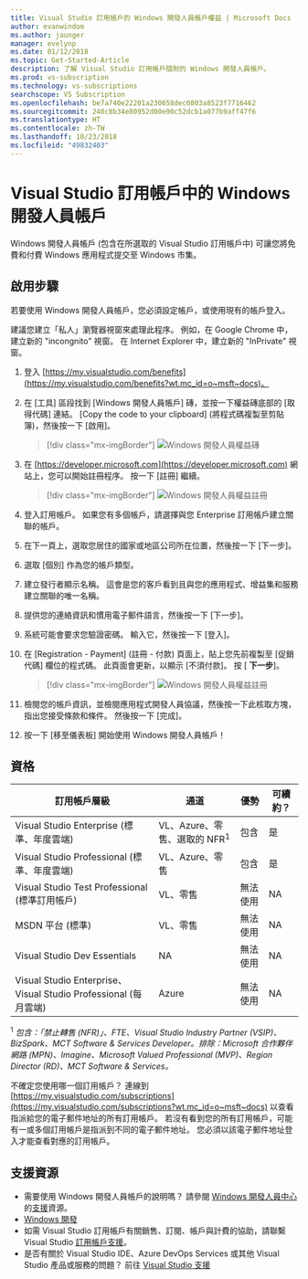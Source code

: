 ```yaml
---
title: Visual Studio 訂用帳戶的 Windows 開發人員帳戶權益 | Microsoft Docs
author: evanwindom
ms.author: jaunger
manager: evelynp
ms.date: 01/12/2018
ms.topic: Get-Started-Article
description: 了解 Visual Studio 訂用帳戶隨附的 Windows 開發人員帳戶。
ms.prod: vs-subscription
ms.technology: vs-subscriptions
searchscope: VS Subscription
ms.openlocfilehash: be7a740e22201a230658dec0803a8523f7716462
ms.sourcegitcommit: 240c8b34e80952d00e90c52dcb1a077b9aff47f6
ms.translationtype: HT
ms.contentlocale: zh-TW
ms.lasthandoff: 10/23/2018
ms.locfileid: "49832403"
---
```

# <a name="windows-developer-account-in-visual-studio-subscriptions"></a>Visual Studio 訂用帳戶中的 Windows 開發人員帳戶

Windows 開發人員帳戶 (包含在所選取的 Visual Studio 訂用帳戶中) 可讓您將免費和付費 Windows 應用程式提交至 Windows 市集。

## <a name="activation-steps"></a>啟用步驟

若要使用 Windows 開發人員帳戶，您必須設定帳戶，或使用現有的帳戶登入。

建議您建立「私人」瀏覽器視窗來處理此程序。  例如，在 Google Chrome 中，建立新的 "incongnito" 視窗。  在 Internet Explorer 中，建立新的 "InPrivate" 視窗。

1. 登入 [https://my.visualstudio.com/benefits](https://my.visualstudio.com/benefits?wt.mc_id=o~msft~docs)。

2. 在 [工具] 區段找到 [Windows 開發人員帳戶] 磚，並按一下權益磚底部的 [取得代碼] 連結。  [Copy the code to your clipboard] (將程式碼複製至剪貼簿)，然後按一下 [啟用]。
   > [!div class="mx-imgBorder"]
   > ![Windows 開發人員權益磚](_img/vs-windows-dev/vs-windows-dev-tile.png)

3. 在 [https://developer.microsoft.com](https://developer.microsoft.com) 網站上，您可以開始註冊程序。  按一下 [註冊] 繼續。
   > [!div class="mx-imgBorder"]
   > ![Windows 開發人員權益註冊](_img/vs-windows-dev/vs-windows-dev-register1-cropped.png)

4. 登入訂用帳戶。  如果您有多個帳戶，請選擇與您 Enterprise 訂用帳戶建立關聯的帳戶。
5. 在下一頁上，選取您居住的國家或地區公司所在位置，然後按一下 [下一步]。
6. 選取 [個別] 作為您的帳戶類型。
7. 建立發行者顯示名稱。  這會是您的客戶看到且與您的應用程式、增益集和服務建立關聯的唯一名稱。
8. 提供您的連絡資訊和慣用電子郵件語言，然後按一下 [下一步]。
9. 系統可能會要求您驗證密碼。  輸入它，然後按一下 [登入]。
10. 在 [Registration - Payment] (註冊 - 付款) 頁面上，貼上您先前複製至 [促銷代碼] 欄位的程式碼。  此頁面會更新，以顯示 [不須付款]。  按 [ **下一步**]。
    > [!div class="mx-imgBorder"]
    > ![Windows 開發人員權益註冊](_img/vs-windows-dev/vs-windows-dev-promo-cropped.png)

11. 檢閱您的帳戶資訊，並檢閱應用程式開發人員協議，然後按一下此核取方塊，指出您接受條款和條件。  然後按一下 [完成]。
12. 按一下 [移至儀表板] 開始使用 Windows 開發人員帳戶！

## <a name="eligibility"></a>資格

| 訂用帳戶層級                                                 |     通道                                            | 優勢                                                          | 可續約？    |
|--------------------------------------------------------------------|---------------------------------------------------------|------------------------------------------------------------------|---------------|
| Visual Studio Enterprise (標準、年度雲端)   | VL、Azure、零售、選取的 NFR<sup>1</sup> | 包含       |  是|
| Visual Studio Professional (標準、年度雲端) | VL、Azure、零售                                       | 包含                                                            |是|
| Visual Studio Test Professional (標準訂用帳戶)                         | VL、零售                                              | 無法使用                                            |  NA|
| MSDN 平台 (標準)                                          | VL、零售                                              |  無法使用                                            |  NA|
| Visual Studio Dev Essentials | NA  | 無法使用                                            |  NA|
| Visual Studio Enterprise、Visual Studio Professional (每月雲端) | Azure                                       | 無法使用                                                           |NA|

<sup>1</sup>  *包含：「禁止轉售 (NFR)」、FTE、Visual Studio Industry Partner (VSIP)、BizSpark、MCT Software & Services Developer。排除：Microsoft 合作夥伴網路 (MPN)、Imagine、Microsoft Valued Professional (MVP)、Region Director (RD)、MCT Software & Services。*

不確定您使用哪一個訂用帳戶？  連線到 [https://my.visualstudio.com/subscriptions](https://my.visualstudio.com/subscriptions?wt.mc_id=o~msft~docs) 以查看指派給您的電子郵件地址的所有訂用帳戶。 若沒有看到您的所有訂用帳戶，可能有一或多個訂用帳戶是指派到不同的電子郵件地址。  您必須以該電子郵件地址登入才能查看對應的訂用帳戶。

## <a name="support-resources"></a>支援資源

* 需要使用 Windows 開發人員帳戶的說明嗎？  請參閱 [Windows 開發人員中心](https://developer.microsoft.com/windows)的[支援](https://developer.microsoft.com/windows/support)資源。
* [Windows 開發](/windows/)
* 如需 Visual Studio 訂用帳戶有關銷售、訂閱、帳戶與計費的協助，請聯繫 Visual Studio [訂用帳戶支援](https://visualstudio.microsoft.com/subscriptions/support/)。
* 是否有關於 Visual Studio IDE、Azure DevOps Services 或其他 Visual Studio 產品或服務的問題？  前往 [Visual Studio 支援](https://visualstudio.microsoft.com/support/)